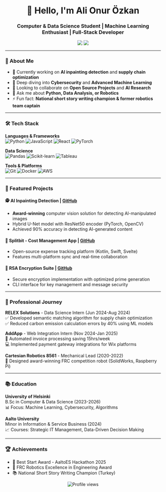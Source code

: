 <h1 align="center">👋 Hello, I'm Ali Onur Özkan</h1>
<h3 align="center">Computer & Data Science Student | Machine Learning Enthusiast | Full-Stack Developer</h3>

<p align="center">
  <a href="https://www.linkedin.com/in/ali-onur-%C3%B6zkan-62511a258/"><img src="https://img.shields.io/badge/LinkedIn-0077B5?style=for-the-badge&logo=linkedin&logoColor=white"></a>
  <a href="mailto:[alionurozkan@gmail.com]"><img src="https://img.shields.io/badge/Email-D14836?style=for-the-badge&logo=gmail&logoColor=white"></a>
</p>

---

### 🚀 About Me
- 🔭 Currently working on **AI inpainting detection** and **supply chain optimization**
- 🌱 Deep diving into **Cybersecurity** and **Advanced Machine Learning**
- 👯 Looking to collaborate on **Open Source Projects** and **AI Research**
- 💬 Ask me about **Python, Data Analysis, or Robotics**
- ⚡ Fun fact: **National short story writing champion & former robotics team captain**

---

### 🛠️ Tech Stack
**Languages & Frameworks**  
![Python](https://img.shields.io/badge/Python-3776AB?style=flat&logo=python&logoColor=white)
![JavaScript](https://img.shields.io/badge/JavaScript-F7DF1E?style=flat&logo=javascript&logoColor=black)
![React](https://img.shields.io/badge/React-20232A?style=flat&logo=react&logoColor=61DAFB)
![PyTorch](https://img.shields.io/badge/PyTorch-EE4C2C?style=flat&logo=pytorch&logoColor=white)

**Data Science**  
![Pandas](https://img.shields.io/badge/Pandas-150458?style=flat&logo=pandas&logoColor=white)
![Scikit-learn](https://img.shields.io/badge/Scikit--learn-F7931E?style=flat&logo=scikit-learn&logoColor=white)
![Tableau](https://img.shields.io/badge/Tableau-E97627?style=flat&logo=tableau&logoColor=white)

**Tools & Platforms**  
![Git](https://img.shields.io/badge/Git-F05032?style=flat&logo=git&logoColor=white)
![Docker](https://img.shields.io/badge/Docker-2496ED?style=flat&logo=docker&logoColor=white)
![AWS](https://img.shields.io/badge/AWS-232F3E?style=flat&logo=amazon-aws&logoColor=white)

---

### 🌟 Featured Projects

#### 🕵️ AI Inpainting Detection | [GitHub](https://github.com/ozkanali357/AI-Inpainting-Detection)
- **Award-winning** computer vision solution for detecting AI-manipulated images
- Hybrid U-Net model with ResNet50 encoder (PyTorch, OpenCV)
- Achieved 90% accuracy in detecting AI-generated content

#### 🔗 Splitbit - Cost Management App | [GitHub](https://github.com/ISDC-Helsinki/splitbit)
- Open-source expense tracking platform (Kotlin, Swift, Svelte)
- Features multi-platform sync and real-time collaboration

#### 🔐 RSA Encryption Suite | [GitHub](https://github.com/ozkanali357/AILabsProject)
- Secure encryption implementation with optimized prime generation
- CLI interface for key management and message security

---

### 💼 Professional Journey
**RELEX Solutions** - Data Science Intern (Jun 2024-Aug 2024)  
✅ Developed semantic matching algorithm for supply chain optimization  
✅ Reduced carbon emission calculation errors by 40% using ML models

**AddApp** - Web Integration Intern (Nov 2024-Jan 2025)  
🚀 Automated invoice processing saving 15hrs/week  
💻 Implemented payment gateway integrations for Wix platforms

**Cartesian Robotics 8561** - Mechanical Lead (2020-2022)  
🤖 Designed award-winning FRC competition robot (SolidWorks, Raspberry Pi)

---

### 📚 Education
**University of Helsinki**  
B.Sc in Computer & Data Science (2023-2026)  
📊 Focus: Machine Learning, Cybersecurity, Algorithms

**Aalto University**  
Minor in Information & Service Business (2024)  
📈 Courses: Strategic IT Management, Data-Driven Decision Making

---

### 🏆 Achievements
- 🥇 Best Start Award - AaltoES Hackathon 2025
- 🏅 FRC Robotics Excellence in Engineering Award
- 📚 National Short Story Writing Champion (Turkey)

<p align="center">
  <img src="https://komarev.com/ghpvc/?username=ozkanali357&color=blue&style=flat" alt="Profile views">
</p>
